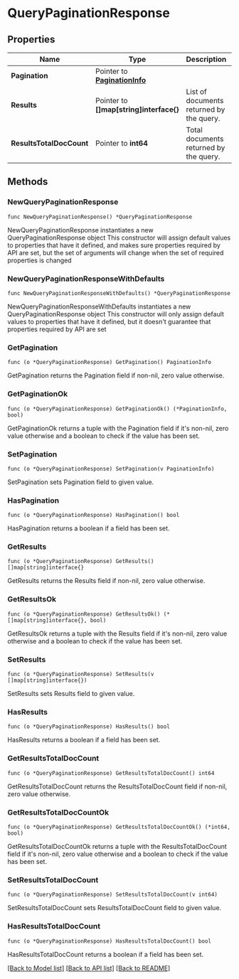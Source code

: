 # QueryPaginationResponse

## Properties

Name | Type | Description | Notes
------------ | ------------- | ------------- | -------------
**Pagination** | Pointer to [**PaginationInfo**](PaginationInfo.md) |  | [optional] 
**Results** | Pointer to **[]map[string]interface{}** | List of documents returned by the query. | [optional] 
**ResultsTotalDocCount** | Pointer to **int64** | Total documents returned by the query. | [optional] 

## Methods

### NewQueryPaginationResponse

`func NewQueryPaginationResponse() *QueryPaginationResponse`

NewQueryPaginationResponse instantiates a new QueryPaginationResponse object
This constructor will assign default values to properties that have it defined,
and makes sure properties required by API are set, but the set of arguments
will change when the set of required properties is changed

### NewQueryPaginationResponseWithDefaults

`func NewQueryPaginationResponseWithDefaults() *QueryPaginationResponse`

NewQueryPaginationResponseWithDefaults instantiates a new QueryPaginationResponse object
This constructor will only assign default values to properties that have it defined,
but it doesn't guarantee that properties required by API are set

### GetPagination

`func (o *QueryPaginationResponse) GetPagination() PaginationInfo`

GetPagination returns the Pagination field if non-nil, zero value otherwise.

### GetPaginationOk

`func (o *QueryPaginationResponse) GetPaginationOk() (*PaginationInfo, bool)`

GetPaginationOk returns a tuple with the Pagination field if it's non-nil, zero value otherwise
and a boolean to check if the value has been set.

### SetPagination

`func (o *QueryPaginationResponse) SetPagination(v PaginationInfo)`

SetPagination sets Pagination field to given value.

### HasPagination

`func (o *QueryPaginationResponse) HasPagination() bool`

HasPagination returns a boolean if a field has been set.

### GetResults

`func (o *QueryPaginationResponse) GetResults() []map[string]interface{}`

GetResults returns the Results field if non-nil, zero value otherwise.

### GetResultsOk

`func (o *QueryPaginationResponse) GetResultsOk() (*[]map[string]interface{}, bool)`

GetResultsOk returns a tuple with the Results field if it's non-nil, zero value otherwise
and a boolean to check if the value has been set.

### SetResults

`func (o *QueryPaginationResponse) SetResults(v []map[string]interface{})`

SetResults sets Results field to given value.

### HasResults

`func (o *QueryPaginationResponse) HasResults() bool`

HasResults returns a boolean if a field has been set.

### GetResultsTotalDocCount

`func (o *QueryPaginationResponse) GetResultsTotalDocCount() int64`

GetResultsTotalDocCount returns the ResultsTotalDocCount field if non-nil, zero value otherwise.

### GetResultsTotalDocCountOk

`func (o *QueryPaginationResponse) GetResultsTotalDocCountOk() (*int64, bool)`

GetResultsTotalDocCountOk returns a tuple with the ResultsTotalDocCount field if it's non-nil, zero value otherwise
and a boolean to check if the value has been set.

### SetResultsTotalDocCount

`func (o *QueryPaginationResponse) SetResultsTotalDocCount(v int64)`

SetResultsTotalDocCount sets ResultsTotalDocCount field to given value.

### HasResultsTotalDocCount

`func (o *QueryPaginationResponse) HasResultsTotalDocCount() bool`

HasResultsTotalDocCount returns a boolean if a field has been set.


[[Back to Model list]](../README.md#documentation-for-models) [[Back to API list]](../README.md#documentation-for-api-endpoints) [[Back to README]](../README.md)


